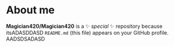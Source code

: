# About me


**Magician420/Magician420** is a ✨ _special_ ✨ repository because itsADASDDASD `README.md` (this file) appears on your GitHub profile.
AADSDSADASD